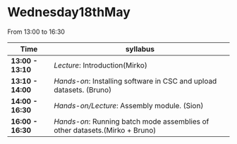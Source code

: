 # Wednesday18thMay

From 13:00 to 16:30

Time | syllabus
-----| --------
**13:00 - 13:10** | *Lecture*: Introduction(Mirko)
**13:10 - 14:00** | *Hands-on*: Installing software in CSC and upload datasets. (Bruno)
**14:00 - 16:30** | *Hands-on/Lecture*: Assembly module. (Sion) 
**16:00 - 16:30** | *Hands-on*: Running batch mode assemblies of other datasets.(Mirko + Bruno)

